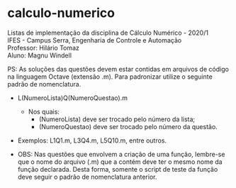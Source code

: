 # calculo-numerico

Listas de implementação da disciplina de Cálculo Numérico - 2020/1  
IFES - Campus Serra, Engenharia de Controle e Automação  
Professor: Hilário Tomaz  
Aluno: Magnu Windell  

PS: As soluções das questões devem estar contidas em arquivos de código na
linguagem Octave (extensão .m). Para padronizar utilize o seguinte padrão de
nomenclatura.
* L(NumeroLista)Q(NumeroQuestao).m
  * Nos quais:
     * (NumeroLista) deve ser trocado pelo número da lista;  
     * (NumeroQuestao) deve ser trocado pelo número da questão.
    
* Exemplos: L1Q1.m, L3Q4.m, L5Q10.m, entre outros.
* OBS: Nas questões que envolvem a criação de uma função, lembre-se que o nome do arquivo (.m) que a contém deve ter o mesmo nome da função declarada. Desta forma, somente o script de teste da função deve seguir o padrão de nomenclatura anterior.
